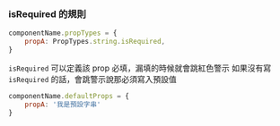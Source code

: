 ### isRequired 的規則
```jsx
componentName.propTypes = {
	propA: PropTypes.string.isRequired,
}
```
`isRequired` 可以定義該 prop 必填，漏填的時候就會跳紅色警示
如果沒有寫 `isRequired` 的話，會跳警示說那必須寫入預設值
```jsx
componentName.defaultProps = {
	propA: '我是預設字串'
}
```